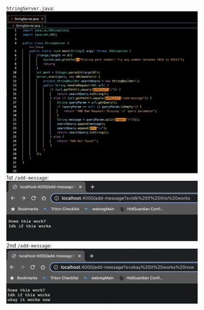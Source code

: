 `StringServer.java`:
![Image](https://github.com/whatuptj/cse15l-lab-reports/blob/main/stringserver.png)
1st `/add-message`:
![Image](https://github.com/whatuptj/cse15l-lab-reports/blob/main/idk.png)
2nd `/add-message`:
![Image](https://github.com/whatuptj/cse15l-lab-reports/blob/main/okay.png)
